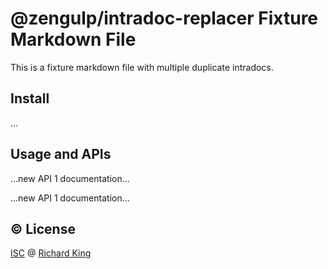 # @zengulp/intradoc-replacer Fixture Markdown File

This is a fixture markdown file with multiple duplicate intradocs.

## Install

...

## Usage and APIs

<!--- <% API_1 --->
...new API 1 documentation...
<!--- API_1 %> --->

<!--- <% API_1 --->
...new API 1 documentation...
<!--- API_1 %> --->

## :copyright: License

[ISC][url-license-doc] @ [Richard King](https://www.richrdkng.com)

  <!--- References ============================================================================ -->

  <!--- URLs -->
  [url-license-doc]: https://github.com/zengulp/intradoc-replacer/blob/master/LICENSE.md
